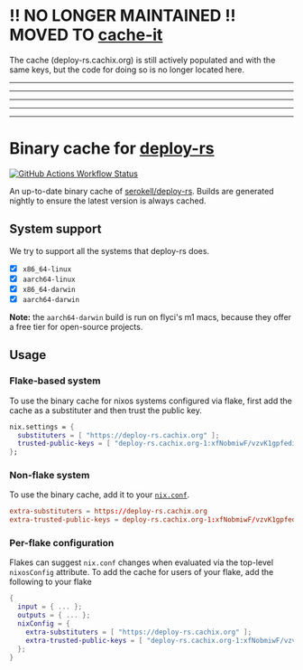 [deploy-rs]: https://github.com/serokell/deploy-rs
[github-workflow]: https://github.com/mibmo/deployrs-binary-cache/actions/workflows/populate-cache.yaml

# !! NO LONGER MAINTAINED !! MOVED TO [cache-it](https://github.com/mibmo/cache-it)
The cache (deploy-rs.cachix.org) is still actively populated and with the same keys, but the code for doing so is no longer located here.

---
---
---
---
---

# Binary cache for [deploy-rs][deploy-rs]
[![GitHub Actions Workflow Status](https://img.shields.io/github/actions/workflow/status/mibmo/deployrs-binary-cache/populate-cache.yaml?style=flat-square)][github-workflow]

An up-to-date binary cache of [serokell/deploy-rs][deploy-rs].
Builds are generated nightly to ensure the latest version is always cached.

## System support
We try to support all the systems that deploy-rs does.

- [x] `x86_64-linux`
- [x] `aarch64-linux`
- [x] `x86_64-darwin`
- [x] `aarch64-darwin`

**Note:** the `aarch64-darwin` build is run on flyci's m1 macs, because they offer a free tier for open-source projects.

## Usage

### Flake-based system
To use the binary cache for nixos systems configured via flake, first
add the cache as a substituter and then trust the public key.
```nix
nix.settings = {
  substituters = [ "https://deploy-rs.cachix.org" ];
  trusted-public-keys = [ "deploy-rs.cachix.org-1:xfNobmiwF/vzvK1gpfediPwpdIP0rpDV2rYqx40zdSI=" ];
};
```

### Non-flake system
To use the binary cache, add it to your [`nix.conf`](https://nixos.org/manual/nix/stable/command-ref/conf-file.html).
```conf
extra-substituters = https://deploy-rs.cachix.org
extra-trusted-public-keys = deploy-rs.cachix.org-1:xfNobmiwF/vzvK1gpfediPwpdIP0rpDV2rYqx40zdSI=
```

### Per-flake configuration
Flakes can suggest `nix.conf` changes when evaluated via the top-level `nixosConfig` attribute.
To add the cache for users of your flake, add the following to your flake
```nix
{
  input = { ... };
  outputs = { ... };
  nixConfig = {
    extra-substituters = [ "https://deploy-rs.cachix.org" ];
    extra-trusted-public-keys = [ "deploy-rs.cachix.org-1:xfNobmiwF/vzvK1gpfediPwpdIP0rpDV2rYqx40zdSI=" ];
  };
}
```

